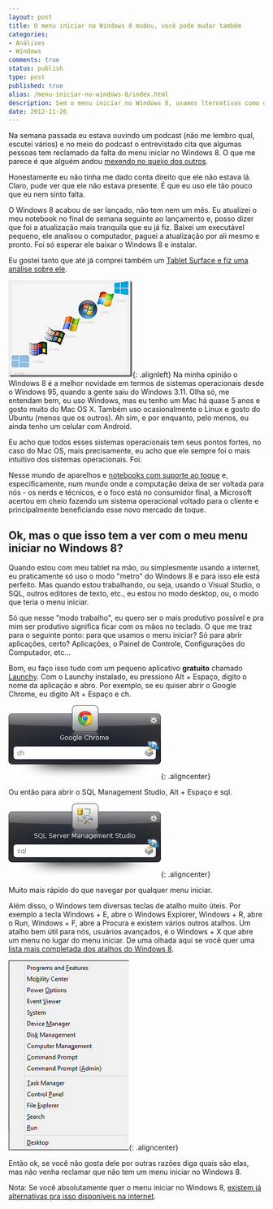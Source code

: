 ```yaml
---
layout: post
title: O menu iniciar no Windows 8 mudou, você pode mudar também
categories:
- Análises
- Windows
comments: true
status: publish
type: post
published: true
alias: /menu-iniciar-no-windows-8/index.html
description: Sem o menu iniciar no Windows 8, usamos lternativas como o Launchy, para que a gente possa iniciar os nosso programas sem o menu iniciar no Windows 8.
date: 2012-11-26
---
```

Na semana passada eu estava ouvindo um podcast (não me lembro qual, escutei vários) e no meio do podcast o entrevistado cita que algumas pessoas tem reclamado da falta do menu iniciar no Windows 8. O que me parece é que alguém andou <a href="http://www.amazon.com/gp/product/B002ALFT6C/ref=as_li_ss_tl?ie=UTF8&amp;camp=1789&amp;creative=390957&amp;creativeASIN=B002ALFT6C&amp;linkCode=as2&amp;tag=tempcodi0f-20" target="_blank">mexendo no queijo dos outros</a>.

Honestamente eu não tinha me dado conta direito que ele não estava lá. Claro, pude ver que ele não estava presente. É que eu uso ele tão pouco que eu nem sinto falta.

O Windows 8 acabou de ser lançado, não tem nem um mês. Eu atualizei o meu notebook no final de semana seguinte ao lançamento e, posso dizer que foi a atualização mais tranquila que eu já fiz. Baixei um executável pequeno, ele analisou o computador, paguei a atualização por ali mesmo e pronto. Foi só esperar ele baixar o Windows 8 e instalar.

Eu gostei tanto que até já comprei também um <a href="/blog/2012/11/14/analise-do-surface/">Tablet Surface e fiz uma análise sobre ele</a>.

![Evolução do Windows](/images/2012/11/evol-windows_thumb.jpg){: .alignleft} Na minha opinião o Windows 8 é a melhor novidade em termos de sistemas operacionais desde o Windows 95, quando a gente saiu do Windows 3.11. Olha só, me entendam bem, eu uso Windows, mas eu tenho um Mac há quase 5 anos e gosto muito do Mac OS X. Também uso ocasionalmente o Linux e gosto do Ubuntu (menos que os outros). Ah sim, e por enquanto, pelo menos, eu ainda tenho um celular com Android.

Eu acho que todos esses sistemas operacionais tem seus pontos fortes, no caso do Mac OS, mais precisamente, eu acho que ele sempre foi o mais intuitivo dos sistemas operacionais. Foi.

Nesse mundo de aparelhos e <a href="http://www.codinghorror.com/blog/2012/11/touch-laptops.html" target="_blank">notebooks com suporte ao toque</a> e, especificamente, num mundo onde a computação deixa de ser voltada para nós - os nerds e técnicos, e o foco está no consumidor final, a Microsoft acertou em cheio fazendo um sistema operacional voltado para o cliente e principalmente beneficiando esse novo mercado de toque.
<h2>Ok, mas o que isso tem a ver com o meu menu iniciar no Windows 8?</h2>
Quando estou com meu tablet na mão, ou simplesmente usando a internet, eu praticamente só uso o modo "metro" do Windows 8 e para isso ele está perfeito. Mas quando estou trabalhando, ou seja, usando o Visual Studio, o SQL, outros editores de texto, etc., eu estou no modo desktop, ou, o modo que teria o menu iniciar.

Só que nesse "modo trabalho", eu quero ser o mais produtivo possível e pra mim ser produtivo significa ficar com os mãos no teclado. O que me traz para o seguinte ponto: para que usamos o menu iniciar? Só para abrir aplicações, certo? Aplicações, o Painel de Controle, Configurações do Computador, etc…

Bom, eu faço isso tudo com um pequeno aplicativo <strong>gratuito</strong> chamado <a href="http://www.launchy.net/" target="_blank">Launchy</a>. Com o Launchy instalado, eu pressiono Alt + Espaço, digito o nome da aplicação e abro. Por exemplo, se eu quiser abrir o Google Chrome, eu digito Alt + Espaço e ch.

![Launchy Chrome ](/images/2012/11/Launchy-Chrome.png){: .aligncenter}

Ou então para abrir o SQL Management Studio, Alt + Espaço e sql.

![Launchy SQL Management Studio ](/images/2012/11/Launchy-Sql.png){: .aligncenter}

Muito mais rápido do que navegar por qualquer menu iniciar.

Além disso, o Windows tem diversas teclas de atalho muito úteis. Por exemplo a tecla Windows + E, abre o Windows Explorer, Windows + R, abre o Run, Windows + F, abre a Procura e existem vários outros atalhos. Um atalho bem útil para nós, usuários avançados, é o Windows + X que abre um menu no lugar do menu iniciar. De uma olhada aqui se você quer uma <a href="http://darktips.com/windows-8-keyboard-shortcuts/" target="_blank">lista mais completada dos atalhos do Windows 8</a>.

![Menu Windows + X ](/images/2012/11/windowsx_menu.png){: .aligncenter}

Então ok, se você não gosta dele por outras razões diga quais são elas, mas não venha reclamar que não tem um menu iniciar no Windows 8.

Nota: Se você absolutamente quer o menu iniciar no Windows 8, <a href="http://tecnoblog.net/112123/windows-8-menu-iniciar-classico/" target="_blank">existem já alternativas pra isso disponíveis na internet</a>.
